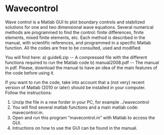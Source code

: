 # Wavecontrol
Wave control is a Matlab GUI to plot boundary controls and stabilized solutions for one and two dimensional wave equations. Several numerical methods are programmed to find the control: finite differences, finite elements, mixed finite elements, etc. Each method is described in the manual, with scientific references, and programmed in a specific Matlab function. All the codes are free to be consulted, used and modified. 

You will find here: 
a) guide6.zip     -- A compressed file with the different functions required to run the Matlab code 
b) manual2008.pdf -- The manual in pdf. 
Please, download the manual to have an idea of the main features of the code before using it. 

If you want to run the code, take into account that a (not very) recent version of Matlab (2010 or later) 
should be installed in your computer. Follow the instructions:
1) Unzip the file in a new forder in your PC, for example ../wavecontrol
2) You will find several matlab functions and a main matlab code: mavecontrol.m. 
3) Open and run this program "mavecontrol.m" with Matlab to access the GUI.
4) Intructions on how to use the GUI can be found in the manual. 
